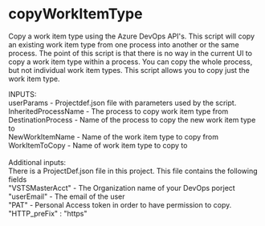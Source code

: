 # copyWorkItemType
Copy a work item type using the Azure DevOps API's. This script will copy an existing work item type from one process into another or the same process.
The point of this script is that there is no way in the current UI to copy a work item type within a process. You can copy the whole process, but not individual work item types. This script allows you to copy just the work item type.



 INPUTS:</br>
          userParams - Projectdef.json file with parameters used by the script.</br>
          InheritedProcessName - The process to copy work item type from</br>
          DestinationProcess   - Name of the process to copy the new work item type to</br>
          NewWorkItemName      - Name of the work item type to copy from</br>
          WorkItemToCopy       - Name of work item type to copy to</br>
</br>
Additional inputs:</br>
    There is a ProjectDef.json file in this project. This file contains the following fields</br>
        "VSTSMasterAcct"  - The Organization name of your DevOps porject</br>
        "userEmail"       - The email of the user</br>
        "PAT"             - Personal Access token in order to have permission to copy.</br>
        "HTTP_preFix"    : "https"</br>
